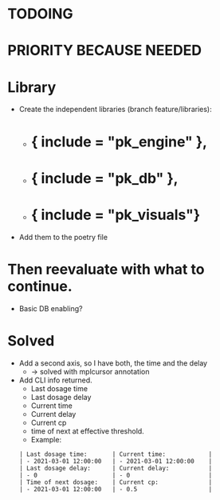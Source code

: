 
# TODOING

# PRIORITY BECAUSE NEEDED

# Library
- Create the independent libraries (branch feature/libraries): 
  - #	{ include = "pk_engine" },
  - #	{ include = "pk_db" },
  - # { include = "pk_visuals"}

- Add them to the poetry file 

# Then reevaluate with what to continue. 
  - Basic DB enabling? 

# Solved
+ Add a second axis, so I have both, the time and the delay 
  + -> solved with mplcursor annotation
+ Add CLI info returned. 
  - Last dosage time 
  - Last dosage delay
  - Current time
  - Current delay
  - Current cp
  - time of next at effective threshold. 
  - Example: 
  ```
  | Last dosage time:       | Current time:            |
  | - 2021-03-01 12:00:00   | - 2021-03-01 12:00:00    |
  | Last dosage delay:      | Current delay:           |
  | - 0                     | - 0                      |
  | Time of next dosage:    | Current cp:              |
  | - 2021-03-01 12:00:00   | - 0.5                    |
  ``` 
